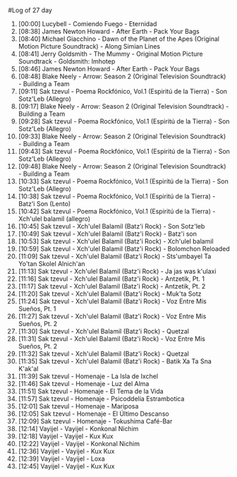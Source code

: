 #Log of 27 day

1. [00:00] Lucybell - Comiendo Fuego - Eternidad
1. [08:38] James Newton Howard - After Earth - Pack Your Bags
1. [08:40] Michael Giacchino - Dawn of the Planet of the Apes (Original Motion Picture Soundtrack) - Along Simian Lines
1. [08:41] Jerry Goldsmith - The Mummy - Original Motion Picture Soundtrack - Goldsmith: Imhotep
1. [08:46] James Newton Howard - After Earth - Pack Your Bags
1. [08:48] Blake Neely - Arrow: Season 2 (Original Television Soundtrack) - Building a Team
1. [09:11] Sak tzevul - Poema Rockfónico, Vol.1 (Espiritú de la Tierra) - Son Sotz'Leb (Allegro)
1. [09:17] Blake Neely - Arrow: Season 2 (Original Television Soundtrack) - Building a Team
1. [09:28] Sak tzevul - Poema Rockfónico, Vol.1 (Espiritú de la Tierra) - Son Sotz'Leb (Allegro)
1. [09:33] Blake Neely - Arrow: Season 2 (Original Television Soundtrack) - Building a Team
1. [09:43] Sak tzevul - Poema Rockfónico, Vol.1 (Espiritú de la Tierra) - Son Sotz'Leb (Allegro)
1. [09:48] Blake Neely - Arrow: Season 2 (Original Television Soundtrack) - Building a Team
1. [10:33] Sak tzevul - Poema Rockfónico, Vol.1 (Espiritú de la Tierra) - Son Sotz'Leb (Allegro)
1. [10:38] Sak tzevul - Poema Rockfónico, Vol.1 (Espiritú de la Tierra) - Batz'i Son (Lento)
1. [10:42] Sak tzevul - Poema Rockfónico, Vol.1 (Espiritú de la Tierra) - Xch'ulel balamil (allegro)
1. [10:45] Sak tzevul - Xch'ulel Balamil (Batz'i Rock) - Son Sotz'leb
1. [10:49] Sak tzevul - Xch'ulel Balamil (Batz'i Rock) - Batz'i son
1. [10:53] Sak tzevul - Xch'ulel Balamil (Batz'i Rock) - Xch'ulel balamil
1. [10:59] Sak tzevul - Xch'ulel Balamil (Batz'i Rock) - Bolomchon Reloaded
1. [11:09] Sak tzevul - Xch'ulel Balamil (Batz'i Rock) - Sts'umbayel Ta Yo'tan Skolel Alnich'an
1. [11:13] Sak tzevul - Xch'ulel Balamil (Batz'i Rock) - Ja jas was k'ulaxi
1. [11:16] Sak tzevul - Xch'ulel Balamil (Batz'i Rock) - Antzetik, Pt. 1
1. [11:17] Sak tzevul - Xch'ulel Balamil (Batz'i Rock) - Antzetik, Pt. 2
1. [11:20] Sak tzevul - Xch'ulel Balamil (Batz'i Rock) - Muk'ta Sotz
1. [11:24] Sak tzevul - Xch'ulel Balamil (Batz'i Rock) - Voz Entre Mis Sueños, Pt. 1
1. [11:27] Sak tzevul - Xch'ulel Balamil (Batz'i Rock) - Voz Entre Mis Sueños, Pt. 2
1. [11:30] Sak tzevul - Xch'ulel Balamil (Batz'i Rock) - Quetzal
1. [11:31] Sak tzevul - Xch'ulel Balamil (Batz'i Rock) - Voz Entre Mis Sueños, Pt. 2
1. [11:32] Sak tzevul - Xch'ulel Balamil (Batz'i Rock) - Quetzal
1. [11:35] Sak tzevul - Xch'ulel Balamil (Batz'i Rock) - Batik Xa Ta Sna K'ak'al
1. [11:39] Sak tzevul - Homenaje - La Isla de Ixchel
1. [11:46] Sak tzevul - Homenaje - Luz del Alma
1. [11:51] Sak tzevul - Homenaje - El Tema de la Vida
1. [11:57] Sak tzevul - Homenaje - Psicoddelia Estrambotica
1. [12:01] Sak tzevul - Homenaje - Mariposa
1. [12:05] Sak tzevul - Homenaje - El Último Descanso
1. [12:09] Sak tzevul - Homenaje - Tokushima Café-Bar
1. [12:14] Vayijel - Vayijel - Konkonal Nichim
1. [12:18] Vayijel - Vayijel - Kux Kux
1. [12:22] Vayijel - Vayijel - Konkonal Nichim
1. [12:36] Vayijel - Vayijel - Kux Kux
1. [12:39] Vayijel - Vayijel - Loxa
1. [12:45] Vayijel - Vayijel - Kux Kux

